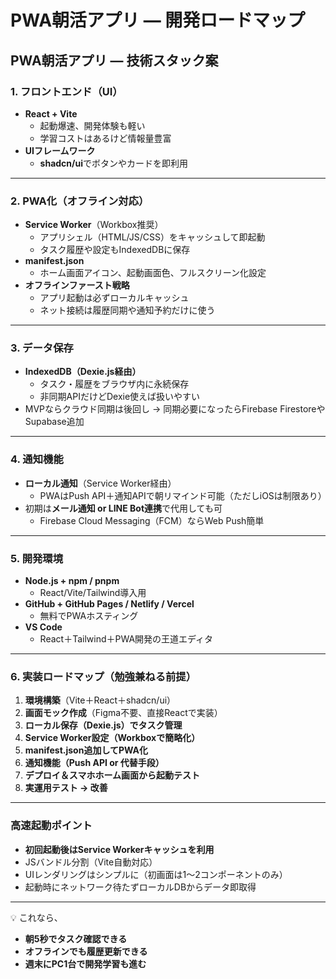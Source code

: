 # PWA朝活アプリ — 開発ロードマップ

## **PWA朝活アプリ — 技術スタック案**

### 1. フロントエンド（UI）

* **React + Vite**
  * 起動爆速、開発体験も軽い
  * 学習コストはあるけど情報量豊富
* **UIフレームワーク**
  * **shadcn/ui**でボタンやカードを即利用

---

### 2. PWA化（オフライン対応）

* **Service Worker**（Workbox推奨）
  * アプリシェル（HTML/JS/CSS）をキャッシュして即起動
  * タスク履歴や設定もIndexedDBに保存
* **manifest.json**
  * ホーム画面アイコン、起動画面色、フルスクリーン化設定
* **オフラインファースト戦略**
  * アプリ起動は必ずローカルキャッシュ
  * ネット接続は履歴同期や通知予約だけに使う

---

### 3. データ保存

* **IndexedDB（Dexie.js経由）**
  * タスク・履歴をブラウザ内に永続保存
  * 非同期APIだけどDexie使えば扱いやすい
* MVPならクラウド同期は後回し
  → 同期必要になったらFirebase FirestoreやSupabase追加

---

### 4. 通知機能

* **ローカル通知**（Service Worker経由）
  * PWAはPush API＋通知APIで朝リマインド可能（ただしiOSは制限あり）
* 初期は**メール通知 or LINE Bot連携**で代用しても可
  * Firebase Cloud Messaging（FCM）ならWeb Push簡単

---

### 5. 開発環境

* **Node.js + npm / pnpm**
  * React/Vite/Tailwind導入用
* **GitHub + GitHub Pages / Netlify / Vercel**
  * 無料でPWAホスティング
* **VS Code**
  * React＋Tailwind＋PWA開発の王道エディタ

---

### 6. 実装ロードマップ（勉強兼ねる前提）

1. **環境構築**（Vite＋React＋shadcn/ui）
2. **画面モック作成**（Figma不要、直接Reactで実装）
3. **ローカル保存（Dexie.js）でタスク管理**
4. **Service Worker設定（Workboxで簡略化）**
5. **manifest.json追加してPWA化**
6. **通知機能（Push API or 代替手段）**
7. **デプロイ＆スマホホーム画面から起動テスト**
8. **実運用テスト → 改善**

---

### 高速起動ポイント

* **初回起動後はService Workerキャッシュを利用**
* JSバンドル分割（Vite自動対応）
* UIレンダリングはシンプルに（初画面は1〜2コンポーネントのみ）
* 起動時にネットワーク待たずローカルDBからデータ即取得

---

💡 これなら、

* **朝5秒でタスク確認できる**
* **オフラインでも履歴更新できる**
* **週末にPC1台で開発学習も進む**

